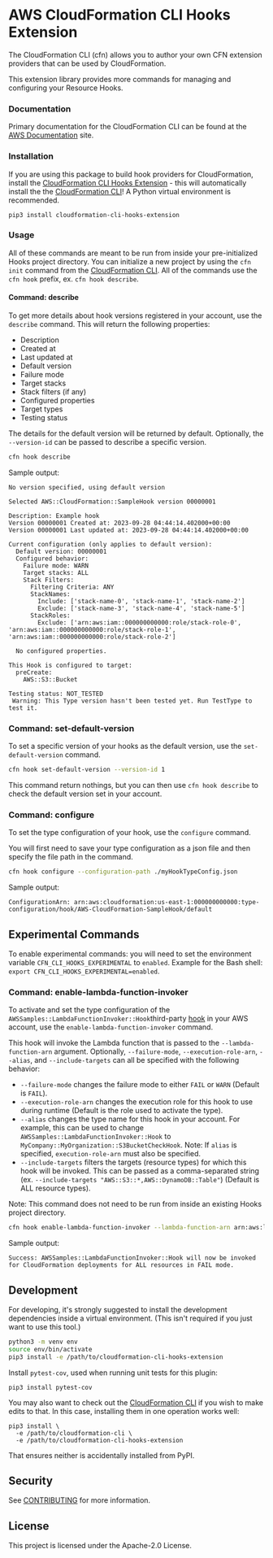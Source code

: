 # AWS CloudFormation CLI Hooks Extension

The CloudFormation CLI (cfn) allows you to author your own CFN extension providers that can be used by CloudFormation.

This extension library provides more commands for managing and configuring your Resource Hooks.


### Documentation

Primary documentation for the CloudFormation CLI can be found at the [AWS Documentation](https://docs.aws.amazon.com/cloudformation-cli/latest/userguide/what-is-cloudformation-cli.html) site.

### Installation

If you are using this package to build hook providers for CloudFormation, install the [CloudFormation CLI Hooks Extension](https://github.com/aws-cloudformation/cloudformation-cli-hooks-extension) - this will automatically install the the [CloudFormation CLI](https://github.com/aws-cloudformation/cloudformation-cli)! A Python virtual environment is recommended.

```shell
pip3 install cloudformation-cli-hooks-extension
```

### Usage

All of these commands are meant to be run from inside your pre-initialized Hooks project directory. You can initialize a new project by using the `cfn init` command from the [CloudFormation CLI](https://github.com/aws-cloudformation/cloudformation-cli?tab=readme-ov-file#command-init). All of the commands use the `cfn hook` prefix, ex. `cfn hook describe`.

#### Command: describe

To get more details about hook versions registered in your account, use the `describe` command. This will return the following properties:

- Description
- Created at
- Last updated at
- Default version
- Failure mode
- Target stacks
- Stack filters (if any)
- Configured properties
- Target types
- Testing status

The details for the default version will be returned by default. Optionally, the `--version-id` can be passed to describe a specific version.

```bash
cfn hook describe
```

Sample output:

```
No version specified, using default version

Selected AWS::CloudFormation::SampleHook version 00000001

Description: Example hook
Version 00000001 Created at: 2023-09-28 04:44:14.402000+00:00
Version 00000001 Last updated at: 2023-09-28 04:44:14.402000+00:00

Current configuration (only applies to default version):
  Default version: 00000001
  Configured behavior:
    Failure mode: WARN
    Target stacks: ALL
    Stack Filters:
      Filtering Criteria: ANY
      StackNames:
        Include: ['stack-name-0', 'stack-name-1', 'stack-name-2']
        Exclude: ['stack-name-3', 'stack-name-4', 'stack-name-5']
      StackRoles:
        Exclude: ['arn:aws:iam::000000000000:role/stack-role-0', 'arn:aws:iam::000000000000:role/stack-role-1', 'arn:aws:iam::000000000000:role/stack-role-2']

  No configured properties.

This Hook is configured to target:
  preCreate:
    AWS::S3::Bucket

Testing status: NOT_TESTED
 Warning: This Type version hasn't been tested yet. Run TestType to test it.
```

### Command: set-default-version

To set a specific version of your hooks as the default version, use the `set-default-version` command.

```bash
cfn hook set-default-version --version-id 1
```

This command return nothings, but you can then use `cfn hook describe` to check the default version set in your account.

### Command: configure

To set the type configuration of your hook, use the `configure` command.

You will first need to save your type configuration as a json file and then specify the file path in the command.


```bash
cfn hook configure --configuration-path ./myHookTypeConfig.json
```

Sample output:

```
ConfigurationArn: arn:aws:cloudformation:us-east-1:000000000000:type-configuration/hook/AWS-CloudFormation-SampleHook/default
```

## Experimental Commands

To enable experimental commands: you will need to set the environment variable `CFN_CLI_HOOKS_EXPERIMENTAL` to `enabled`. Example for the Bash shell: `export CFN_CLI_HOOKS_EXPERIMENTAL=enabled`.

### Command: enable-lambda-function-invoker

To activate and set the type configuration of the `AWSSamples::LambdaFunctionInvoker::Hook`third-party [hook](https://github.com/aws-cloudformation/aws-cloudformation-samples/tree/main/hooks/python-hooks/lambda-function-invoker) in your AWS account, use the `enable-lambda-function-invoker` command.

This hook will invoke the Lambda function that is passed to the `--lambda-function-arn` argument. Optionally, `--failure-mode`, `--execution-role-arn`, `--alias`, and `--include-targets` can all be specified with the following behavior:

- `--failure-mode` changes the failure mode to either `FAIL` or `WARN` (Default is `FAIL`).
- `--execution-role-arn` changes the execution role for this hook to use during runtime (Default is the role used to activate the type).
- `--alias` changes the type name for this hook in your account. For example, this can be used to change `AWSSamples::LambdaFunctionInvoker::Hook` to `MyCompany::MyOrganization::S3BucketCheckHook`. Note: If `alias` is specified, `execution-role-arn` must also be specified.
- `--include-targets` filters the targets (resource types) for which this hook will be invoked. This can be passed as a comma-separated string (ex. `--include-targets "AWS::S3::*,AWS::DynamoDB::Table"`) (Default is ALL resource types).

Note: This command does not need to be run from inside an existing Hooks project directory.

```bash
cfn hook enable-lambda-function-invoker --lambda-function-arn arn:aws:lambda:us-east-2:123456789012:function:my-function:1
```

Sample output:
```
Success: AWSSamples::LambdaFunctionInvoker::Hook will now be invoked for CloudFormation deployments for ALL resources in FAIL mode.
```


## Development

For developing, it's strongly suggested to install the development dependencies inside a virtual environment. (This isn't required if you just want to use this tool.)

```bash
python3 -m venv env
source env/bin/activate
pip3 install -e /path/to/cloudformation-cli-hooks-extension
```

Install `pytest-cov`, used when running unit tests for this plugin:

```shell
pip3 install pytest-cov
```

You may also want to check out the [CloudFormation CLI](https://github.com/aws-cloudformation/cloudformation-cli) if you wish to make edits to that. In this case, installing them in one operation works well:

```shell
pip3 install \
  -e /path/to/cloudformation-cli \
  -e /path/to/cloudformation-cli-hooks-extension
```

That ensures neither is accidentally installed from PyPI.

## Security

See [CONTRIBUTING](CONTRIBUTING.md#security-issue-notifications) for more information.

## License

This project is licensed under the Apache-2.0 License.
